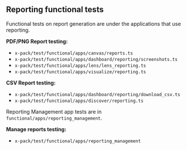 ## Reporting functional tests

Functional tests on report generation are under the applications that use reporting.

**PDF/PNG Report testing:**
 - `x-pack/test/functional/apps/canvas/reports.ts`
 - `x-pack/test/functional/apps/dashboard/reporting/screenshots.ts`
 - `x-pack/test/functional/apps/lens/lens_reporting.ts`
 - `x-pack/test/functional/apps/visualize/reporting.ts`

**CSV Report testing:**
 - `x-pack/test/functional/apps/dashboard/reporting/download_csv.ts`
 - `x-pack/test/functional/apps/discover/reporting.ts`

Reporting Management app tests are in `functional/apps/reporting_management`.

**Manage reports testing:**
 - `x-pack/test/functional/apps/reporting_management` 
